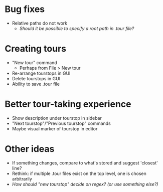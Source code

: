 Bug fixes
=========
- Relative paths do not work
    - *Should it be possible to specify a root path in .tour file?*

Creating tours
==============
- "New tour" command
    - Perhaps from File > New tour
- Re-arrange tourstops in GUI
- Delete tourstops in GUI
- Ability to save .tour file

Better tour-taking experience
=============================
- Show description under tourstop in sidebar
- "Next tourstop"/"Previous tourstop" commands
- Maybe visual marker of tourstop in editor

Other ideas
===========
- If something changes, compare to what's stored and suggest 'closest' line?
- Rethink:  if multiple .tour files exist on the top level, one is chosen arbitrarily
- *How should "new tourstop" decide on regex? (or use something else?)*